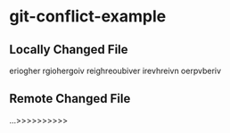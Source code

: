 # git-conflict-example

## Locally Changed File

eriogher rgiohergoiv reighreoubiver 
irevhreivn 
oerpvberiv
## Remote Changed File

...>>>>>>>>>>
